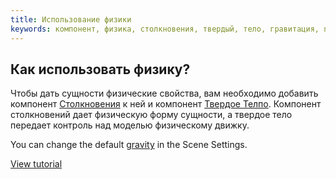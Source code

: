 ```yaml
---
title: Использование физики
keywords: компонент, физика, столкновения, твердый, тело, гравитация, пуля, триггер
---
```


## Как использовать физику?

Чтобы дать сущности физические свойства, вам необходимо добавить компонент [Столкновения](https://developer.playcanvas.com/en/user-manual/packs/components/collision/) к ней и компонент [Твердое Телпо](https://developer.playcanvas.com/en/user-manual/packs/components/rigidbody/). Компонент столкновений дает физическую форму сущности, а твердое тело передает контроль над моделью физическому движку.

You can change the default [gravity](https://developer.playcanvas.com/en/user-manual/designer/settings/#gravity) in the Scene Settings.

[View tutorial](https://developer.playcanvas.com/en/tutorials/collision-and-triggers/)

